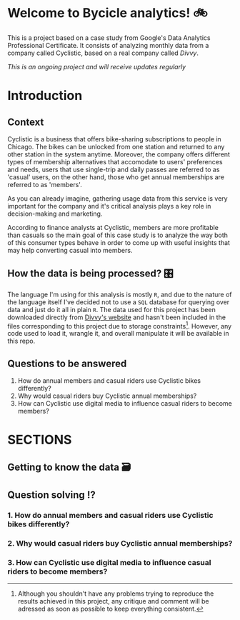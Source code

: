 # Welcome to Bycicle analytics! :bike:

This is a project based on a case study from Google's Data Analytics Professional Certificate. It consists of analyzing monthly data from a company called Cyclistic, based on a real company called *Divvy*.

*This is an ongoing project and will receive updates regularly*

# Introduction

## Context

Cyclistic is a business that offers bike-sharing subscriptions to people in Chicago. The bikes can be unlocked from one station and returned to any other station in the system anytime. Moreover, the company offers different types of membership alternatives that accomodate to users' preferences and needs, users that use single-trip and daily passes are referred to as 'casual' users, on the other hand, those who get annual memberships are referred to as 'members'.

As you can already imagine, gathering usage data from this service is very important for the company and it's critical analysis plays a key role in decision-making and marketing.

According to finance analysts at Cyclistic, members are more profitable than casuals so the main goal of this case study is to analyze the way both of this consumer types behave in order to come up with useful insights that may help converting casual into members.

## How the data is being processed? :control_knobs:

The language I'm using for this analysis is mostly `R`, and due to the nature of the language itself I've decided not to use a `SQL` database for querying over data and just do it all in plain `R`. The data used for this project has been downloaded directly from [Divvy's website](https://divvybikes.com/system-data) and hasn't been included in the files corresponding to this project due to storage constraints[^readme-1]. However, any code used to load it, wrangle it, and overall manipulate it will be available in this repo.

[^readme-1]: Although you shouldn't have any problems trying to reproduce the results achieved in this project, any critique and comment will be adressed as soon as possible to keep everything consistent.

## Questions to be answered

1.  How do annual members and casual riders use Cyclistic bikes differently?
2.  Why would casual riders buy Cyclistic annual memberships?
3.  How can Cyclistic use digital media to influence casual riders to become members?

# SECTIONS
## Getting to know the data :card_file_box:
## Question solving :interrobang:
### 1. How do annual members and casual riders use Cyclistic bikes differently?
### 2. Why would casual riders buy Cyclistic annual memberships?
### 3. How can Cyclistic use digital media to influence casual riders to become members?